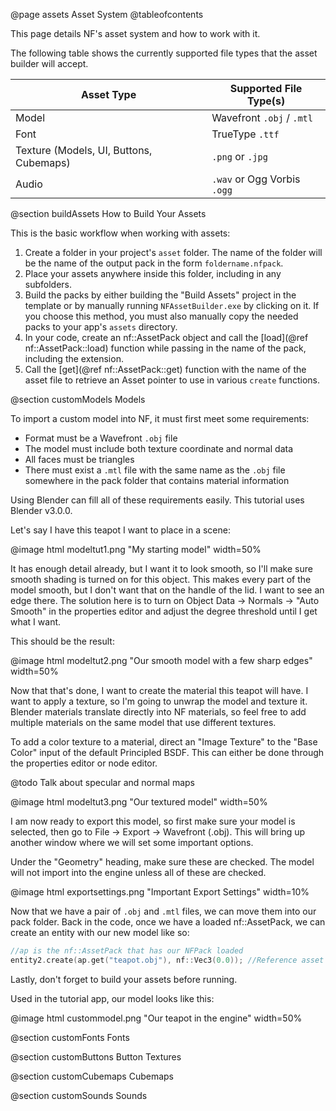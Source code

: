 @page assets Asset System
@tableofcontents

This page details NF's asset system and how to work with it.

The following table shows the currently supported file types that the asset builder
will accept.

Asset Type | Supported File Type(s)
-|-
Model | Wavefront `.obj` / `.mtl`
Font | TrueType `.ttf`
Texture (Models, UI, Buttons, Cubemaps) | `.png` or `.jpg`
Audio | `.wav` or Ogg Vorbis `.ogg`

@section buildAssets How to Build Your Assets

This is the basic workflow when working with assets:

1. Create a folder in your project's `asset` folder. The name of the folder will be the
name of the output pack in the form `foldername.nfpack`.
2. Place your assets anywhere inside this folder, including in any subfolders.
3. Build the packs by either building the "Build Assets" project in the template or by
manually running `NFAssetBuilder.exe` by clicking on it. If you choose this method, you
must also manually copy the needed packs to your app's `assets` directory.
4. In your code, create an nf::AssetPack object and call the [load](@ref nf::AssetPack::load)
function while passing in the name of the pack, including the extension.
5. Call the [get](@ref nf::AssetPack::get) function with the name of the asset file
to retrieve an Asset pointer to use in various `create` functions.

@section customModels Models

To import a custom model into NF, it must first meet some requirements:

- Format must be a Wavefront `.obj` file
- The model must include both texture coordinate and normal data
- All faces must be triangles
- There must exist a `.mtl` file with the same name as the `.obj` file somewhere in the
pack folder that contains material information

Using Blender can fill all of these requirements easily. This tutorial uses Blender v3.0.0.

Let's say I have this teapot I want to place in a scene:

@image html modeltut1.png "My starting model" width=50%

It has enough detail already, but I want it to look smooth, so I'll make sure smooth
shading is turned on for this object. This makes every part of the model smooth, but I
don't want that on the handle of the lid. I want to see an edge there. The solution here
is to turn on Object Data -> Normals -> "Auto Smooth" in the properties editor
and adjust the degree threshold until I get what I want.

This should be the result:

@image html modeltut2.png "Our smooth model with a few sharp edges" width=50%

Now that that's done, I want to create the material this teapot will have. I want to
apply a texture, so I'm going to unwrap the model and texture it. Blender materials
translate directly into NF materials, so feel free to add multiple materials on the same
model that use different textures.

To add a color texture to a material, direct an "Image Texture" to the "Base Color"
input of the default Principled BSDF. This can either be done through the properties editor
or node editor.

@todo Talk about specular and normal maps

@image html modeltut3.png "Our textured model" width=50%

I am now ready to export this model, so first make sure your model is selected, then
go to File -> Export -> Wavefront (.obj). This will bring up another window where we will
set some important options.

Under the "Geometry" heading, make sure these are checked. The model will not import into
the engine unless all of these are checked.

@image html exportsettings.png "Important Export Settings" width=10%

Now that we have a pair of `.obj` and `.mtl` files, we can move them into our pack folder.
Back in the code, once we have a loaded nf::AssetPack, we can create an entity with our
new model like so:

~~~cpp
//ap is the nf::AssetPack that has our NFPack loaded
entity2.create(ap.get("teapot.obj"), nf::Vec3(0.0)); //Reference asset by name, including extension
~~~

Lastly, don't forget to build your assets before running.

Used in the tutorial app, our model looks like this:

@image html custommodel.png "Our teapot in the engine" width=50%

@section customFonts Fonts

@section customButtons Button Textures

@section customCubemaps Cubemaps

@section customSounds Sounds